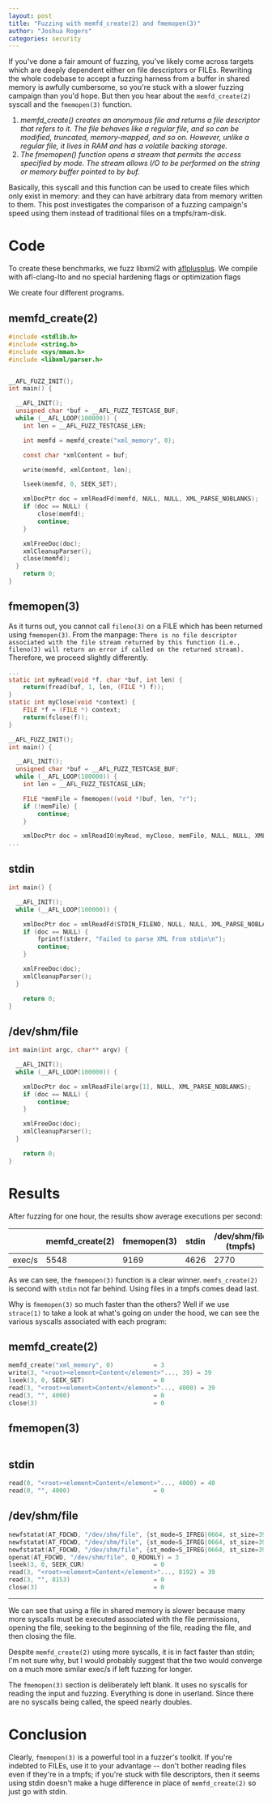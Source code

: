 ```yaml
---
layout: post
title: "Fuzzing with memfd_create(2) and fmemopen(3)"
author: "Joshua Rogers"
categories: security
---
```


If you've done a fair amount of fuzzing, you've likely come across targets which are deeply dependent either on file descriptors or FILEs. Rewriting the whole codebase to accept a fuzzing harness from a buffer in shared memory is awfully cumbersome, so you're stuck with a slower fuzzing campaign than you'd hope. But then you hear about the `memfd_create(2)` syscall and the `fmemopen(3)` function.

1. _memfd_create()  creates an anonymous file and returns a file descriptor that refers to it.  The file behaves like a regular file, and so can be modified, truncated, memory-mapped, and so on.  However, unlike a regular file, it lives in RAM and has a volatile backing storage._
2. _The fmemopen() function opens a stream that permits the access specified by mode.  The stream allows I/O to be performed on the string or memory buffer pointed to by buf._

Basically, this syscall and this function can be used to create files which only exist in memory: and they can have arbitrary data from memory written to them. This post investigates the comparison of a fuzzing campaign's speed using them instead of traditional files on a tmpfs/ram-disk.

# Code

To create these benchmarks, we fuzz libxml2 with [aflplusplus](https://github.com/aflplusplus/aflplusplus). We compile with afl-clang-lto and no special hardening flags or optimization flags

We create four different programs.

## memfd_create(2)

```C
#include <stdlib.h>
#include <string.h>
#include <sys/mman.h>
#include <libxml/parser.h>


__AFL_FUZZ_INIT();
int main() {

  __AFL_INIT();
  unsigned char *buf = __AFL_FUZZ_TESTCASE_BUF;
  while (__AFL_LOOP(100000)) {
    int len = __AFL_FUZZ_TESTCASE_LEN;

    int memfd = memfd_create("xml_memory", 0);

    const char *xmlContent = buf;

    write(memfd, xmlContent, len);

    lseek(memfd, 0, SEEK_SET);

    xmlDocPtr doc = xmlReadFd(memfd, NULL, NULL, XML_PARSE_NOBLANKS);
    if (doc == NULL) {
        close(memfd);
        continue;
    }

    xmlFreeDoc(doc);
    xmlCleanupParser();
    close(memfd);
  }
    return 0;
}
```

## fmemopen(3)

As it turns out, you cannot call `fileno(3)` on a FILE which has been returned using `fmemopen(3)`. From the manpage: `There is no file descriptor associated with the file stream returned by this function (i.e., fileno(3) will return an error if called on the returned stream).`  Therefore, we proceed slightly differently.

```C
...
static int myRead(void *f, char *buf, int len) {
    return(fread(buf, 1, len, (FILE *) f));
}
static int myClose(void *context) {
    FILE *f = (FILE *) context;
    return(fclose(f));
}

__AFL_FUZZ_INIT();
int main() {

  __AFL_INIT();
  unsigned char *buf = __AFL_FUZZ_TESTCASE_BUF;
  while (__AFL_LOOP(100000)) {
    int len = __AFL_FUZZ_TESTCASE_LEN;

    FILE *memFile = fmemopen((void *)buf, len, "r");
    if (!memFile) {
        continue;
    }

    xmlDocPtr doc = xmlReadIO(myRead, myClose, memFile, NULL, NULL, XML_PARSE_NOBLANKS);
...
```

## stdin

```C
int main() {

  __AFL_INIT();
  while (__AFL_LOOP(100000)) {

    xmlDocPtr doc = xmlReadFd(STDIN_FILENO, NULL, NULL, XML_PARSE_NOBLANKS);
    if (doc == NULL) {
        fprintf(stderr, "Failed to parse XML from stdin\n");
        continue;
    }

    xmlFreeDoc(doc);
    xmlCleanupParser();
  }

    return 0;
}
```

## /dev/shm/file


```C
int main(int argc, char** argv) {

  __AFL_INIT();
  while (__AFL_LOOP(100000)) {

    xmlDocPtr doc = xmlReadFile(argv[1], NULL, XML_PARSE_NOBLANKS);
    if (doc == NULL) {
        continue;
    }

    xmlFreeDoc(doc);
    xmlCleanupParser();
  }

    return 0;
}
```



# Results

After fuzzing for one hour, the results show average executions per second:


|        | memfd_create(2) | fmemopen(3) | stdin | /dev/shm/file (tmpfs)
|--------|--------------|----------|-------|--------------|
| exec/s | 5548         | 9169        | 4626  | 2770         |


As we can see, the `fmemopen(3)` function is a clear winner. `memfs_create(2)` is second with `stdin` not far behind. Using files in a tmpfs comes dead last.

Why is `fmemopen(3)` so much faster than the others? Well if we use `strace(1)` to take a look at what's going on under the hood, we can see the various syscalls associated with each program:

## memfd_create(2)


```C
memfd_create("xml_memory", 0)           = 3
write(3, "<root><element>Content</element>"..., 39) = 39
lseek(3, 0, SEEK_SET)                   = 0
read(3, "<root><element>Content</element>"..., 4000) = 39
read(3, "", 4000)                       = 0
close(3)                                = 0
```

## fmemopen(3)

```C

```

## stdin

```C
read(0, "<root><element>Content</element>"..., 4000) = 40
read(0, "", 4000)                       = 0
```

## /dev/shm/file

```C
newfstatat(AT_FDCWD, "/dev/shm/file", {st_mode=S_IFREG|0664, st_size=39, ...}, 0) = 0
newfstatat(AT_FDCWD, "/dev/shm/file", {st_mode=S_IFREG|0664, st_size=39, ...}, 0) = 0
newfstatat(AT_FDCWD, "/dev/shm/file", {st_mode=S_IFREG|0664, st_size=39, ...}, 0) = 0
openat(AT_FDCWD, "/dev/shm/file", O_RDONLY) = 3
lseek(3, 0, SEEK_CUR)                   = 0
read(3, "<root><element>Content</element>"..., 8192) = 39
read(3, "", 8153)                       = 0
close(3)                                = 0
```

---

We can see that using a file in shared memory is slower because many more syscalls must be executed associated with the file permissions, opening the file, seeking to the beginning of the file, reading the file, and then closing the file.

Despite `memfd_create(2)` using more syscalls, it is in fact faster than stdin; I'm not sure why, but I would probably suggest that the two would converge on a much more similar exec/s if left fuzzing for longer.

The `fmemopen(3)` section is deliberately left blank. It uses no syscalls for reading the input and fuzzing. Everything is done in userland. Since there are no syscalls being called, the speed nearly doubles.

# Conclusion

Clearly, `fmemopen(3)` is a powerful tool in a fuzzer's toolkit. If you're indebted to FILEs, use it to your advantage -- don't bother reading files even if they're in a tmpfs; if you're stuck with file descriptors, then it seems using stdin doesn't make a huge difference in place of `memfd_create(2)` so just go with stdin.
